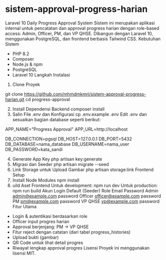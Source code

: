 # sistem-approval-progress-harian

Laravel 10 Daily Progress Approval System
Sistem ini merupakan aplikasi internal untuk pencatatan dan approval progress harian dengan role-based access: Admin, Officer, PM, dan VP QHSE. Dibangun dengan Laravel 10, menggunakan PostgreSQL, dan frontend berbasis Tailwind CSS.
Kebutuhan Sistem
- PHP 8.2
- Composer
- Node.js & npm
- PostgreSQL
- Laravel 10
Langkah Instalasi
1.  Clone Proyek

git clone https://github.com/mhmdmkmri/sistem-approval-progress-harian.git
cd progress-approval

2.  Install Dependensi Backend
composer install
3.	Salin File .env dan Konfigurasi
cp .env.example .env
Edit .env dan sesuaikan bagian database seperti berikut:

APP_NAME="Progress Approval"
APP_URL=http://localhost

DB_CONNECTION=pgsql
DB_HOST=127.0.0.1
DB_PORT=5432
DB_DATABASE=nama_database
DB_USERNAME=nama_user
DB_PASSWORD=kata_sandi

4.	Generate App Key
php artisan key:generate
5.	Migrasi dan Seeder
php artisan migrate --seed
6.	Link Storage untuk Upload Gambar
php artisan storage:link
Frontend Setup
7.	Install Node Modules
npm install
8.	uild Aset Frontend
Untuk development:
npm run dev
Untuk production:
npm run build
Akun Login Default (Seeder)
Role	Email	Password
Admin	admin@example.com	password
Officer	officer@example.com	password
PM	pm@example.com	password
VP QHSE	vp@example.com	password
Fitur Utama
- Login & autentikasi berdasarkan role
- Officer input progres harian
- Approval berjenjang: PM → VP QHSE
- Fitur reject dengan catatan (dari tabel progress_histories)
- Upload bukti (gambar)
- QR Code untuk lihat detail progres
- Riwayat lengkap approval progres
Lisensi
Proyek ini menggunakan lisensi MIT.
